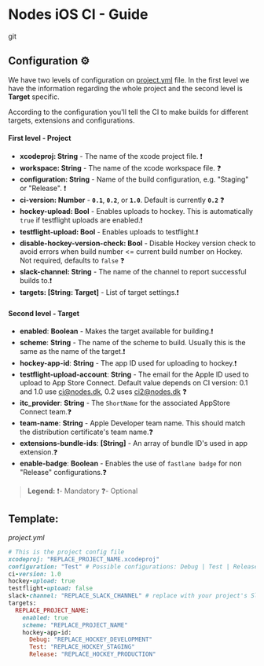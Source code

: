 # Nodes iOS CI - Guide
git
## Configuration ⚙️

We have two levels of configuration on [project.yml](./project.yml) file.
In the first level we have the information regarding the whole project and the second level is **Target** specific.

According to the configuration you'll tell the CI to make builds for different targets, extensions and configurations.

#### First level - Project

- **xcodeproj: String** - The name of the xcode project file. ❗️
- **workspace: String** - The name of the xcode workspace file. ❓
- **configuration: String** - Name of the build configuration, e.g. "Staging" or "Release". ❗️
- **ci-version: Number** - **`0.1`**, **`0.2`**, or **`1.0`**. Default is currently **`0.2`** ❓
- **hockey-upload: Bool** - Enables uploads to hockey. This is automatically `true` if testflight uploads are enabled.❗️
- **testflight-upload: Bool** - Enables uploads to testflight.❗️
- **disable-hockey-version-check: Bool** - Disable Hockey version check to avoid errors when build number <= current build number on Hockey. Not required, defaults to `false` ❓
- **slack-channel: String** - The name of the channel to report successful builds to.❗️
- **targets: [String: Target]** - List of target settings.❗️


#### Second level - Target

- **enabled**: **Boolean** - Makes the target available for building.❗️
- **scheme**: **String** - The name of the scheme to build. Usually this is the same as the name of the target.❗️
- **hockey-app-id**: **String** - The app ID used for uploading to hockey.❗️
- **testflight-upload-account**: **String** - The email for the Apple ID used to upload to App Store Connect. Default value depends on CI version: 0.1 and 1.0 use ci@nodes.dk, 0.2 uses ci2@nodes.dk ❓
- **itc_provider**: **String** - The `ShortName` for the associated AppStore Connect team.❓
- **team-name**: **String** - Apple Developer team name. This should match the distribution certificate's team name.❓
- **extensions-bundle-ids**: **[String]** - An array of bundle ID's used in app extension.❓
- **enable-badge**: **Boolean** - Enables the use of `fastlane badge` for non "Release" configurations.❓

> **Legend:**
❗️- Mandatory
❓- Optional

## Template:

*project.yml*

```ruby
# This is the project config file
xcodeproj: "REPLACE_PROJECT_NAME.xcodeproj"
configuration: "Test" # Possible configurations: Debug | Test | Release 
ci-version: 1.0
hockey-upload: true
testflight-upload: false
slack-channel: "REPLACE_SLACK_CHANNEL" # replace with your project's Slack Channel name
targets:
  REPLACE_PROJECT_NAME:
    enabled: true
    scheme: "REPLACE_PROJECT_NAME"
    hockey-app-id:
      Debug: "REPLACE_HOCKEY_DEVELOPMENT"
      Test: "REPLACE_HOCKEY_STAGING"
      Release: "REPLACE_HOCKEY_PRODUCTION"
   

```
